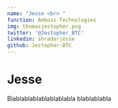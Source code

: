```yaml
---
name: "Jesse <br> "
function: Amboss Technologies
img: thomasjestopher.png
twitter: '@Jestopher_BTC'
linkedin: shraderjesse
github: Jestopher-BTC
---
```


# Jesse
 
Blablablablablablablabla
blablablabla

